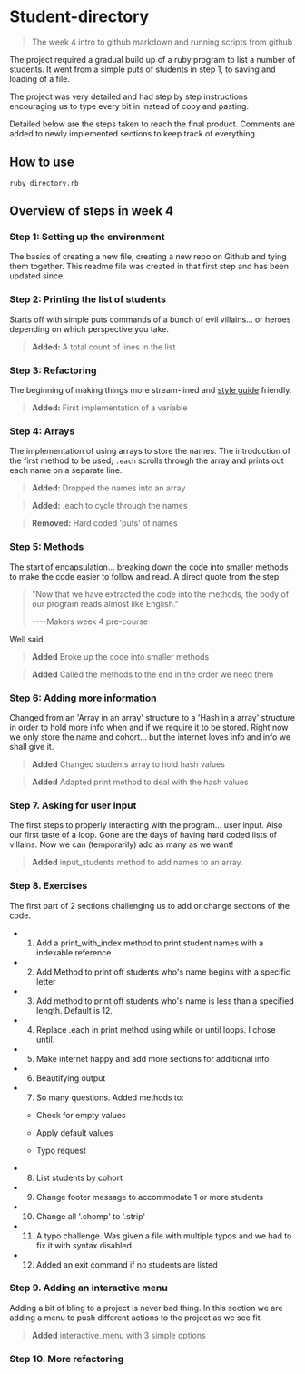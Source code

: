 # Student-directory

> The week 4 intro to github markdown and running scripts from github

The project required a gradual build up of a ruby program to list
a number of students. It went from a simple puts of students in
step 1, to saving and loading of a file.

The project was very detailed and had step by step instructions
encouraging us to type every bit in instead of copy and pasting.

Detailed below are the steps taken to reach the final product.
Comments are added to newly implemented sections to keep track
of everything.

## How to use ##

```shell
ruby directory.rb
```

## Overview of steps in week 4

### Step 1: Setting up the environment

The basics of creating a new file, creating a new repo on Github
and tying them together. This readme file was created in that first
step and has been updated since.

### Step 2: Printing the list of students

Starts off with simple puts commands of a bunch of evil villains... or heroes
depending on which perspective you take.

> **Added:** A total count of lines in the list

### Step 3: Refactoring

The beginning of making things more stream-lined and [style guide](https://github.com/rubocop-hq/ruby-style-guide) friendly.

> **Added:** First implementation of a variable

### Step 4: Arrays

The implementation of using arrays to store the names. The introduction of the first method to be used; `.each` scrolls through the array and prints out each name on a
separate line.

> **Added:** Dropped the names into an array

> **Added:** .each to cycle through the names

> **Removed:** Hard coded 'puts' of names

### Step 5: Methods

The start of encapsulation... breaking down the code into smaller methods to make the code easier to follow and read. A direct quote from the step:
> "Now that we have extracted the code into the methods, the body of our program reads
> almost like English."
>
> ----Makers week 4 pre-course

Well said.

> **Added** Broke up the code into smaller methods

> **Added** Called the methods to the end in the order we need them

### Step 6: Adding more information

Changed from an 'Array in an array' structure to a 'Hash in a array' structure
in order to hold more info when and if we require it to be stored. Right now
we only store the name and cohort... but the internet loves info and info
we shall give it.

> **Added** Changed students array to hold hash values

> **Added** Adapted print method to deal with the hash values

### Step 7. Asking for user input

The first steps to properly interacting with the program... user input. Also our
first taste of a loop. Gone are the days of having hard coded lists of villains.
Now we can (temporarily) add as many as we want!

> **Added** input_students method to add names to an array.

### Step 8. Exercises

The first part of 2 sections challenging us to add or change sections of the code.

- 1. Add a print_with_index method to print student names with a indexable reference

- 2. Add Method to print off students who's name begins with a specific letter

- 3. Add method to print off students who's name is less than a specified length. Default is 12.

- 4. Replace .each in print method using while or until loops. I chose until.

- 5. Make internet happy and add more sections for additional info

- 6. Beautifying output

- 7. So many questions. Added methods to:

  - Check for empty values

  - Apply default values

  - Typo request

- 8. List students by cohort

- 9. Change footer message to accommodate 1 or more students

- 10. Change all '.chomp' to '.strip'

- 11. A typo challenge. Was given a file with multiple typos and we had to fix it with syntax disabled.

- 12. Added an exit command if no students are listed

### Step 9. Adding an interactive menu

Adding a bit of bling to a project is never bad thing.
In this section we are adding a menu to push different actions to the project
as we see fit.

> **Added** interactive_menu with 3 simple options

### Step 10. More refactoring
